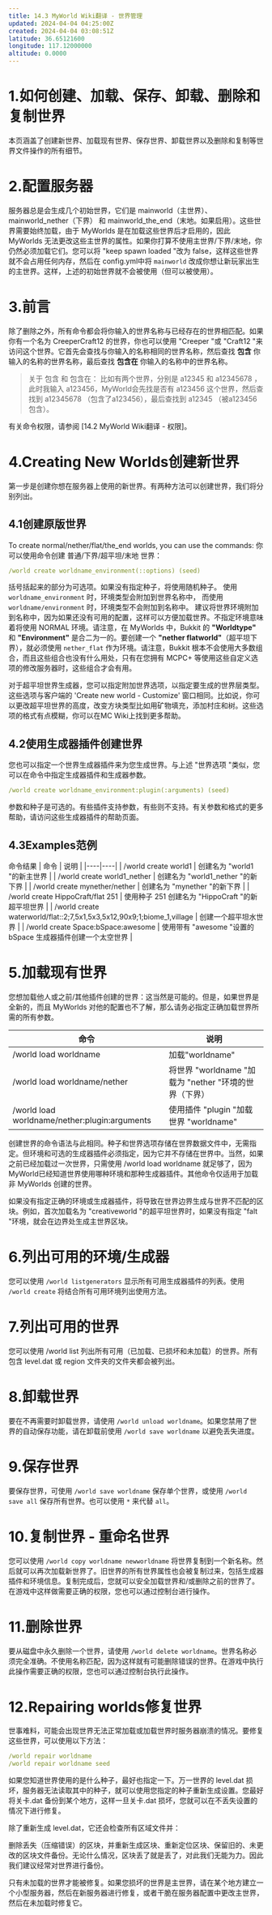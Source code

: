 ```yaml
---
title: 14.3 MyWorld Wiki翻译 - 世界管理
updated: 2024-04-04 04:25:00Z
created: 2024-04-04 03:08:51Z
latitude: 36.65121600
longitude: 117.12000000
altitude: 0.0000
---
```


# 1.如何创建、加载、保存、卸载、删除和复制世界
本页涵盖了创建新世界、加载现有世界、保存世界、卸载世界以及删除和复制等世界文件操作的所有细节。

# 2.配置服务器
服务器总是会生成几个初始世界，它们是 mainworld（主世界）、mainworld_nether（下界） 和 mainworld_the_end（末地。如果启用）。这些世界需要始终加载，由于 MyWorlds 是在加载这些世界后才启用的，因此MyWorlds 无法更改这些主世界的属性。如果你打算不使用主世界/下界/末地，你仍然必须加载它们。您可以将 "keep spawn loaded "改为 false，这样这些世界就不会占用任何内存，然后在 config.yml中将 `mainworld` 改成你想让新玩家出生的主世界。这样，上述的初始世界就不会被使用（但可以被使用）。

# 3.前言
除了删除之外，所有命令都会将你输入的世界名称与已经存在的世界相匹配。如果你有一个名为 CreeperCraft12 的世界，你也可以使用 "Creeper "或 "Craft12 "来访问这个世界。它首先会查找与你输入的名称相同的世界名称，然后查找 **包含** 你输入的名称的世界名称，最后查找 **包含在** 你输入的名称中的世界名称。
> 关于 包含 和 包含在：
比如有两个世界，分别是 a12345 和 a12345678 ，此时我输入 a123456，MyWorld会先找是否有 a123456 这个世界，然后查找到 a12345678 （包含了a123456），最后查找到 a12345 （被a123456包含）。

有关命令权限，请参阅 [14.2 MyWorld Wiki翻译 - 权限]。

# 4.Creating New Worlds创建新世界
第一步是创建你想在服务器上使用的新世界。有两种方法可以创建世界，我们将分别列出。

## 4.1创建原版世界
To create normal/nether/flat/the_end worlds, you can use the commands:
你可以使用命令创建 普通/下界/超平坦/末地 世界：
```yml
/world create worldname_environment(::options) (seed)
```


括号括起来的部分为可选项。如果没有指定种子，将使用随机种子。
使用 `worldname_environment` 时，环境类型会附加到世界名称中，
而使用 `worldname/environment` 时，环境类型不会附加到名称中。
建议将世界环境附加到名称中，因为如果还没有可用的配置，这样可以方便加载世界。不指定环境意味着将使用 NORMAL 环境。请注意，在 MyWorlds 中，Bukkit 的 **"Worldtype"** 和 **"Environment"** 是合二为一的。要创建一个 **"nether flatworld"**（超平坦下界），就必须使用 `nether_flat` 作为环境。请注意，Bukkit 根本不会使用大多数组合，而且这些组合也没有什么用处，只有在您拥有 MCPC+ 等使用这些自定义选项的修改服务器时，这些组合才会有用。

对于超平坦世界生成器，您可以指定附加世界选项，以指定要生成的世界层类型。这些选项与客户端的 'Create new world - Customize' 窗口相同。比如说，你可以更改超平坦世界的高度，改变方块类型比如用矿物填充，添加村庄和树。这些选项的格式有点模糊，你可以在MC Wiki上找到更多帮助。

## 4.2使用生成器插件创建世界
您也可以指定一个世界生成器插件来为您生成世界。与上述 "世界选项 "类似，您可以在命令中指定生成器插件和生成器参数。
```yml
/world create worldname_environment:plugin(:arguments) (seed)
```
参数和种子是可选的。有些插件支持参数，有些则不支持。有关参数和格式的更多帮助，请访问这些生成器插件的帮助页面。

## 4.3Examples范例
命令结果
| 命令 | 说明 |
|----|----|
| /world create world1   | 创建名为 "world1 "的新主世界   |
| /world create world1_nether   | 创建名为 "world1_nether "的新下界   |
| /world create mynether/nether   | 创建名为 "mynether "的新下界   |
| /world create HippoCraft/flat 251   | 使用种子 251 创建名为 "HippoCraft "的新超平坦世界   |
| /world create waterworld/flat::2;7,5x1,5x3,5x12,90x9;1;biome_1,village   | 创建一个超平坦水世界   |
| /world create Space:bSpace:awesome   | 使用带有 "awesome "设置的 bSpace 生成器插件创建一个太空世界   |

# 5.加载现有世界
您想加载他人或之前/其他插件创建的世界：这当然是可能的。但是，如果世界是全新的，而且 MyWorlds 对他的配置也不了解，那么请务必指定正确加载世界所需的所有参数。

| 命令 |说明|
|----|--|
| /world load worldname   | 加载"worldname" |
| /world load worldname/nether   | 将世界 "worldname "加载为 "nether "环境的世界（下界） |
| /world load worldname/nether:plugin:arguments   | 使用插件 "plugin "加载世界 "worldname" |
创建世界的命令语法与此相同。种子和世界选项存储在世界数据文件中，无需指定。但环境和可选的生成器插件必须指定，因为它并不存储在世界中。当然，如果之前已经加载过一次世界，只需使用 /world load worldname 就足够了，因为 MyWorld已经知道世界使用哪种环境和那种生成器插件。其他命令仅适用于加载非 MyWorlds 创建的世界。

如果没有指定正确的环境或生成器插件，将导致在世界边界生成与世界不匹配的区块。例如，首次加载名为 "creativeworld "的超平坦世界时，如果没有指定 "falt "环境，就会在边界处生成主世界区块。

# 6.列出可用的环境/生成器
您可以使用 `/world listgenerators` 显示所有可用生成器插件的列表。使用 `/world create` 将结合所有可用环境列出使用方法。

# 7.列出可用的世界
您可以使用 /world list 列出所有可用（已加载、已损坏和未加载）的世界。所有包含 level.dat 或 region 文件夹的文件夹都会被列出。

# 8.卸载世界
要在不再需要时卸载世界，请使用 `/world unload worldname`。如果您禁用了世界的自动保存功能，请在卸载前使用 `/world save worldname` 以避免丢失进度。

# 9.保存世界
要保存世界，可使用 `/world save worldname` 保存单个世界，或使用 `/world save all` 保存所有世界。也可以使用 `*` 来代替 `all`。

# 10.复制世界 - 重命名世界
您可以使用 `/world copy worldname newworldname` 将世界复制到一个新名称。然后就可以再次加载新世界了。旧世界的所有世界属性也会被复制过来，包括生成器插件和环境信息。复制完成后，您就可以安全加载世界和/或删除之前的世界了。在游戏中这样做需要正确的权限，您也可以通过控制台进行操作。

# 11.删除世界
要从磁盘中永久删除一个世界，请使用 `/world delete worldname`。世界名称必须完全准确。不使用名称匹配，因为这样就有可能删除错误的世界。在游戏中执行此操作需要正确的权限，您也可以通过控制台执行此操作。

# 12.Repairing worlds修复世界
世事难料，可能会出现世界无法正常加载或加载世界时服务器崩溃的情况。要修复这些世界，可以使用以下方法：
```yml
/world repair worldname
/world repair worldname seed
```
如果您知道世界使用的是什么种子，最好也指定一下。万一世界的 level.dat 损坏，服务器无法读取其中的种子，就可以使用您指定的种子重新生成设置。您最好将关卡.dat 备份到某个地方，这样一旦关卡.dat 损坏，您就可以在不丢失设置的情况下进行修复。

除了重新生成 level.dat，它还会检查所有区域文件并：

删除丢失（压缩错误）的区块，并重新生成区块、重新定位区块、保留旧的、未更改的区块文件备份。无论什么情况，区块丢了就是丢了，对此我们无能为力。因此我们建议经常对世界进行备份。

只有未加载的世界才能被修复。如果您损坏的世界是主世界，请在某个地方建立一个小型服务器，然后在新服务器进行修复，或者干脆在服务器配置中更改主世界，然后在未加载时修复它。